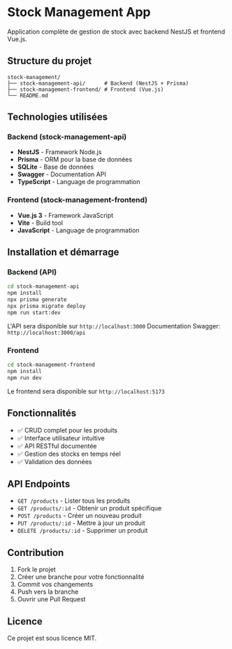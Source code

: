 # Stock Management App

Application complète de gestion de stock avec backend NestJS et frontend Vue.js.

## Structure du projet

```
stock-management/
├── stock-management-api/      # Backend (NestJS + Prisma)
├── stock-management-frontend/ # Frontend (Vue.js)
└── README.md
```

## Technologies utilisées

### Backend (stock-management-api)

- **NestJS** - Framework Node.js
- **Prisma** - ORM pour la base de données
- **SQLite** - Base de données
- **Swagger** - Documentation API
- **TypeScript** - Language de programmation

### Frontend (stock-management-frontend)

- **Vue.js 3** - Framework JavaScript
- **Vite** - Build tool
- **JavaScript** - Language de programmation

## Installation et démarrage

### Backend (API)

```bash
cd stock-management-api
npm install
npx prisma generate
npx prisma migrate deploy
npm run start:dev
```

L'API sera disponible sur `http://localhost:3000`
Documentation Swagger: `http://localhost:3000/api`

### Frontend

```bash
cd stock-management-frontend
npm install
npm run dev
```

Le frontend sera disponible sur `http://localhost:5173`

## Fonctionnalités

- ✅ CRUD complet pour les produits
- ✅ Interface utilisateur intuitive
- ✅ API RESTful documentée
- ✅ Gestion des stocks en temps réel
- ✅ Validation des données

## API Endpoints

- `GET /products` - Lister tous les produits
- `GET /products/:id` - Obtenir un produit spécifique
- `POST /products` - Créer un nouveau produit
- `PUT /products/:id` - Mettre à jour un produit
- `DELETE /products/:id` - Supprimer un produit

## Contribution

1. Fork le projet
2. Créer une branche pour votre fonctionnalité
3. Commit vos changements
4. Push vers la branche
5. Ouvrir une Pull Request

## Licence

Ce projet est sous licence MIT.
